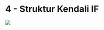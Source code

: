 # 4 - Struktur Kendali IF
![]("https://cdn.educba.com/academy/wp-content/uploads/2019/09/If-Else-in-Python.jpg.webp")
